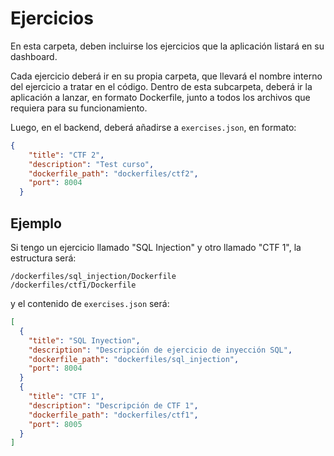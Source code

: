 # Ejercicios

En esta carpeta, deben incluirse los ejercicios que la aplicación listará en su dashboard.

Cada ejercicio deberá ir en su propia carpeta, que llevará el nombre interno del ejercicio a tratar en el código. Dentro de esta subcarpeta, deberá ir la aplicación a lanzar, en formato Dockerfile, junto a todos los archivos que requiera para su funcionamiento.

Luego, en el backend, deberá añadirse a `exercises.json`, en formato:

```json
{
    "title": "CTF 2",
    "description": "Test curso",
    "dockerfile_path": "dockerfiles/ctf2",
    "port": 8004
  }
```

## Ejemplo

Si tengo un ejercicio llamado "SQL Injection" y otro llamado "CTF 1", la estructura será:
```
/dockerfiles/sql_injection/Dockerfile
/dockerfiles/ctf1/Dockerfile
```
y el contenido de `exercises.json` será:

```json
[
  {
    "title": "SQL Inyection",
    "description": "Descripción de ejercicio de inyección SQL",
    "dockerfile_path": "dockerfiles/sql_injection",
    "port": 8004
  }
  {
    "title": "CTF 1",
    "description": "Descripción de CTF 1",
    "dockerfile_path": "dockerfiles/ctf1",
    "port": 8005
  }
]
```